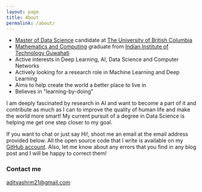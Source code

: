 ```yaml
---
layout: page
title: About
permalink: /about/
---
```

* [Master of Data Science](https://masterdatascience.ubc.ca/) candidate at [The University of British Columbia](https://www.ubc.ca/)
* [Mathematics and Computing](https://www.iitg.ac.in/maths/acads/btech_struct.php) graduate from [Indian Institute of Technology Guwahati](http://www.iitg.ac.in/)
* Active interests in Deep Learning, AI, Data Science and Computer Networks
* Actively looking for a research role in Machine Learning and Deep Learning
* Aims to help create the world a better place to live in
* Believes in "learning-by-doing"

I am deeply fascinated by research in AI and want to become a part of it and contribute as much as I can to improve the quality of human life and make the world more smart! My current pursuit of a degree in Data Science is helping me get one step closer to my goal.

 If you want to chat or just say Hi!, shoot me an email at the email address provided below. All the open source code that I write is available on my [GitHub account](https://github.com/adityashrm21). Also, let me know about any errors that you find in any blog post and I will be happy to correct them!
### Contact me

[adityashrm21@gmail.com](mailto:adityashrm21@gmail.com)
